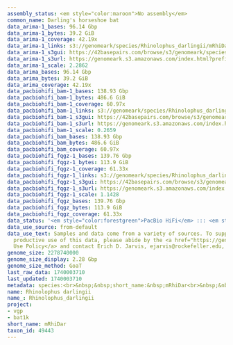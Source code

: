 ```yaml
---
assembly_status: <em style="color:maroon">No assembly</em>
common_name: Darling's horseshoe bat
data_arima-1_bases: 96.14 Gbp
data_arima-1_bytes: 39.2 GiB
data_arima-1_coverage: 42.19x
data_arima-1_links: s3://genomeark/species/Rhinolophus_darlingii/mRhiDar1/genomic_data/arima/<br>
data_arima-1_s3gui: https://42basepairs.com/browse/s3/genomeark/species/Rhinolophus_darlingii/mRhiDar1/genomic_data/arima/
data_arima-1_s3url: https://genomeark.s3.amazonaws.com/index.html?prefix=species/Rhinolophus_darlingii/mRhiDar1/genomic_data/arima/
data_arima-1_scale: 2.2862
data_arima_bases: 96.14 Gbp
data_arima_bytes: 39.2 GiB
data_arima_coverage: 42.19x
data_pacbiohifi_bam-1_bases: 138.93 Gbp
data_pacbiohifi_bam-1_bytes: 486.6 GiB
data_pacbiohifi_bam-1_coverage: 60.97x
data_pacbiohifi_bam-1_links: s3://genomeark/species/Rhinolophus_darlingii/mRhiDar1/genomic_data/pacbio_hifi/<br>
data_pacbiohifi_bam-1_s3gui: https://42basepairs.com/browse/s3/genomeark/species/Rhinolophus_darlingii/mRhiDar1/genomic_data/pacbio_hifi/
data_pacbiohifi_bam-1_s3url: https://genomeark.s3.amazonaws.com/index.html?prefix=species/Rhinolophus_darlingii/mRhiDar1/genomic_data/pacbio_hifi/
data_pacbiohifi_bam-1_scale: 0.2659
data_pacbiohifi_bam_bases: 138.93 Gbp
data_pacbiohifi_bam_bytes: 486.6 GiB
data_pacbiohifi_bam_coverage: 60.97x
data_pacbiohifi_fqgz-1_bases: 139.76 Gbp
data_pacbiohifi_fqgz-1_bytes: 113.9 GiB
data_pacbiohifi_fqgz-1_coverage: 61.33x
data_pacbiohifi_fqgz-1_links: s3://genomeark/species/Rhinolophus_darlingii/mRhiDar1/genomic_data/pacbio_hifi/<br>
data_pacbiohifi_fqgz-1_s3gui: https://42basepairs.com/browse/s3/genomeark/species/Rhinolophus_darlingii/mRhiDar1/genomic_data/pacbio_hifi/
data_pacbiohifi_fqgz-1_s3url: https://genomeark.s3.amazonaws.com/index.html?prefix=species/Rhinolophus_darlingii/mRhiDar1/genomic_data/pacbio_hifi/
data_pacbiohifi_fqgz-1_scale: 1.1428
data_pacbiohifi_fqgz_bases: 139.76 Gbp
data_pacbiohifi_fqgz_bytes: 113.9 GiB
data_pacbiohifi_fqgz_coverage: 61.33x
data_status: '<em style="color:forestgreen">PacBio HiFi</em> ::: <em style="color:forestgreen">Arima</em>'
data_use_source: from-default
data_use_text: Samples and data come from a variety of sources. To support fair and
  productive use of this data, please abide by the <a href="https://genome10k.soe.ucsc.edu/data-use-policies/">Data
  Use Policy</a> and contact Erich D. Jarvis, ejarvis@rockefeller.edu, with any questions.
genome_size: 2278740000
genome_size_display: 2.28 Gbp
genome_size_method: GoaT
last_raw_data: 1740003710
last_updated: 1740003710
metadata: species:<br>&nbsp;&nbsp;short_name:&nbsp;mRhiDar<br>&nbsp;&nbsp;name:&nbsp;Rhinolophus&nbsp;darlingii<br>&nbsp;&nbsp;taxon_id:&nbsp;49443<br>&nbsp;&nbsp;common_name:&nbsp;Darling's&nbsp;horseshoe&nbsp;bat<br>&nbsp;&nbsp;order:<br>&nbsp;&nbsp;&nbsp;&nbsp;name:&nbsp;Chiroptera<br>&nbsp;&nbsp;family:<br>&nbsp;&nbsp;&nbsp;&nbsp;name:&nbsp;Rhinolophidae<br>&nbsp;&nbsp;individuals:<br>&nbsp;&nbsp;&nbsp;&nbsp;-&nbsp;short_name:&nbsp;mRhiDar1<br>&nbsp;&nbsp;genome_size:&nbsp;2278740000<br>&nbsp;&nbsp;genome_size_method:&nbsp;GoaT<br>&nbsp;&nbsp;project:&nbsp;[&nbsp;vgp&nbsp;,&nbsp;bat1k&nbsp;]<br>
name: Rhinolophus darlingii
name_: Rhinolophus_darlingii
project:
- vgp
- bat1k
short_name: mRhiDar
taxon_id: 49443
---
```

